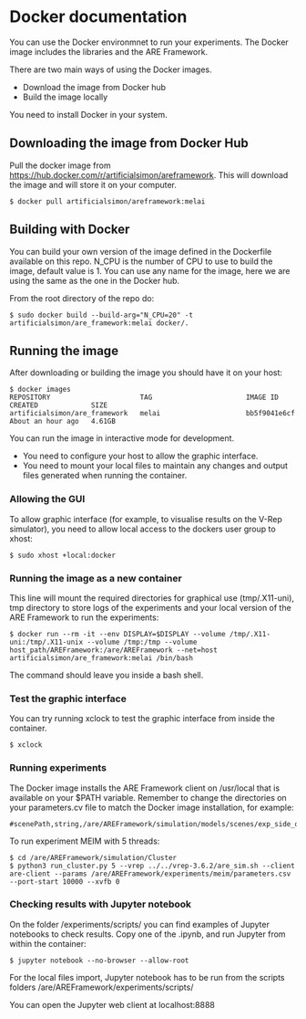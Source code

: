 # Docker documentation

You can use the Docker environmnet to run your experiments. The Docker image includes the libraries and the ARE Framework.

There are two main ways of using the Docker images. 
* Download the image from Docker hub
* Build the image locally

You need to install Docker in your system.

## Downloading the image from Docker Hub

Pull the docker image from https://hub.docker.com/r/artificialsimon/areframework. This will download the image and will store it on your computer.
```
$ docker pull artificialsimon/areframework:melai
```

## Building with Docker

You can build your own version of the image defined in the Dockerfile available on this repo. N_CPU is the number of CPU to use to build the image, default value is 1. You can use any name for the image, here we are using the same as the one in the Docker hub.

From the root directory of the repo do:
```
$ sudo docker build --build-arg="N_CPU=20" -t artificialsimon/are_framework:melai docker/.
```

## Running the image

After downloading or building the image you should have it on your host:

```
$ docker images
REPOSITORY                      TAG                       IMAGE ID       CREATED             SIZE
artificialsimon/are_framework   melai                     bb5f9041e6cf   About an hour ago   4.61GB
```

You can run the image in interactive mode for development.
* You need to configure your host to allow the graphic interface.
* You need to mount your local files to maintain any changes and output files generated when running the container.

### Allowing the GUI

To allow graphic interface (for example, to visualise results on the V-Rep simulator), you need to allow local access to the dockers user group to xhost:
```
$ sudo xhost +local:docker

```

### Running the image as a new container

This line will mount the required directories for graphical use (tmp/.X11-uni), tmp directory to store logs of the experiments and your local version of the ARE Framework to run the experiments:

```
$ docker run --rm -it --env DISPLAY=$DISPLAY --volume /tmp/.X11-uni:/tmp/.X11-unix --volume /tmp:/tmp --volume host_path/AREFramework:/are/AREFramework --net=host artificialsimon/are_framework:melai /bin/bash
```

The command should leave you inside a bash shell.

### Test the graphic interface
You can try running xclock to test the graphic interface from inside the container.

```
$ xclock
```

### Running experiments

The Docker image installs the ARE Framework client on /usr/local that is available on your $PATH variable. Remember to change the directories on your parameters.cv file to match the Docker image installation, for example:

```
#scenePath,string,/are/AREFramework/simulation/models/scenes/exp_side_obstacles_hard.ttt
```

To run experiment MEIM with 5 threads:

```
$ cd /are/AREFramework/simulation/Cluster
$ python3 run_cluster.py 5 --vrep ../../vrep-3.6.2/are_sim.sh --client are-client --params /are/AREFramework/experiments/meim/parameters.csv --port-start 10000 --xvfb 0
```


### Checking results with Jupyter notebook

On the folder /experiments/scripts/ you can find examples of Jupyter notebooks to check results. Copy one of the .ipynb, and run Jupyter from within the container:
```
$ jupyter notebook --no-browser --allow-root
```
For the local files import, Jupyter notebook has to be run from the scripts folders /are/AREFramework/experiments/scripts/

You can open the Jupyter web client at localhost:8888